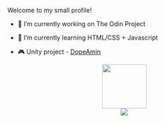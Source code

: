 
Welcome to my small profile!
- 🔭 I’m currently working on The Odin Project
- 🌱 I’m currently learning HTML/CSS + Javascript
- 🎮 Unity project - [DopeAmin](https://github.com/Stathis92/DopeAmin)

  <div id="header" align="center">
    <img src="https://media.giphy.com/media/M9gbBd9nbDrOTu1Mqx/giphy.gif" width="100"/>
  </br>
  <img src="https://komarev.com/ghpvc/?username=Stathis92&style=flat-square"/>
</div>
